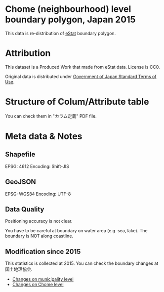 # Chome (neighbourhood) level boundary polygon, Japan 2015
This data is re-distribution of [eStat](https://www.e-stat.go.jp/SG1/estat/eStatTopPortal.do) boundary polygon.

# Attribution
This dataset is a Produced Work that made from eStat data. License is CC0.

Original data is distributed under [Government of Japan Standard Terms of Use](https://www.e-stat.go.jp/estat/html/spec.html).

# Structure of Colum/Attribute table 
You can check them in "カラム定義" PDF file.

# Meta data & Notes
## Shapefile
EPSG: 4612
Encoding: Shift-JIS

## GeoJSON
EPSG: WGS84
Encoding: UTF-8

## Data Quality
Positioning accuracy is not clear.

You have to be careful at boundary on water area (e.g. sea, lake).
The boundary is NOT along coastline.



## Modification since 2015
This statistics is collected at 2015.
You can check the boundary changes at 国土地理協会.

* [Changes on municipality level](http://kokudo.or.jp/marge/index.html)
* [Changes on Chome level](http://kokudo.or.jp/place/past.html)

